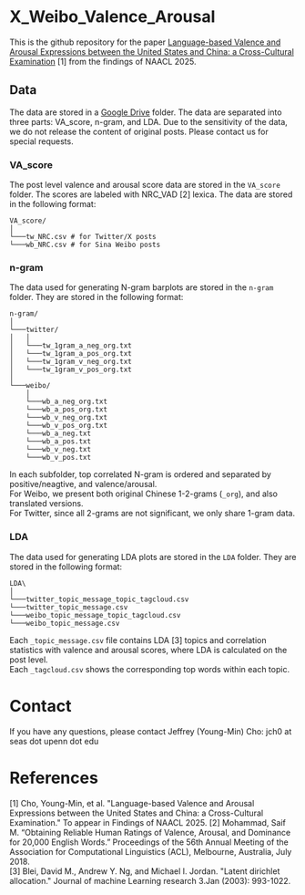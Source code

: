# X_Weibo_Valence_Arousal
This is the github repository for the paper [Language-based Valence and Arousal Expressions between the United States and China: a Cross-Cultural Examination](https://arxiv.org/pdf/2401.05254) [1] from the findings of NAACL 2025.

## Data
The data are stored in a [Google Drive](https://drive.google.com/drive/folders/1snwfk8QG6W2MaCnnb_MItlljInfCaJw5?usp=sharing) folder. The data are separated into three parts: VA_score, n-gram, and LDA. Due to the sensitivity of the data, we do not release the content of original posts. Please contact us for special requests. 

### VA_score
The post level valence and arousal score data are stored in the `VA_score` folder. The scores are labeled with NRC_VAD [2] lexica. The data are stored in the following format:
```
VA_score/
│
└───tw_NRC.csv # for Twitter/X posts
└───wb_NRC.csv # for Sina Weibo posts
```

### n-gram
The data used for generating N-gram barplots are stored in the `n-gram` folder. They are stored in the following format:
```
n-gram/
│
└───twitter/
│   │
│   └───tw_1gram_a_neg_org.txt
│   └───tw_1gram_a_pos_org.txt
│   └───tw_1gram_v_neg_org.txt
│   └───tw_1gram_v_pos_org.txt
│
└───weibo/
    │
    └───wb_a_neg_org.txt
    └───wb_a_pos_org.txt
    └───wb_v_neg_org.txt
    └───wb_v_pos_org.txt
    └───wb_a_neg.txt
    └───wb_a_pos.txt
    └───wb_v_neg.txt
    └───wb_v_pos.txt
```

  In each subfolder, top correlated N-gram is ordered and separated by positive/neagtive, and valence/arousal.  
  For Weibo, we present both original Chinese 1-2-grams (`_org`), and also translated versions.  
  For Twitter, since all 2-grams are not significant, we only share 1-gram data.  

### LDA
The data used for generating LDA plots are stored in the `LDA` folder. They are stored in the following format:
```
LDA\
│
└───twitter_topic_message_topic_tagcloud.csv
└───twitter_topic_message.csv
└───weibo_topic_message_topic_tagcloud.csv
└───weibo_topic_message.csv
```

  Each `_topic_message.csv` file contains LDA [3] topics and correlation statistics with valence and arousal scores, where LDA is calculated on the post level.   
  Each `_tagcloud.csv` shows the corresponding top words within each topic.  

# Contact
If you have any questions, please contact Jeffrey (Young-Min) Cho: jch0 at seas dot upenn dot edu

# References
[1] Cho, Young-Min, et al. "Language-based Valence and Arousal Expressions between the United States and China: a Cross-Cultural Examination." To appear in Findings of NAACL 2025.
[2] Mohammad, Saif M. “Obtaining Reliable Human Ratings of Valence, Arousal, and Dominance for 20,000 English Words.” Proceedings of the 56th Annual Meeting of the Association for Computational Linguistics (ACL), Melbourne, Australia, July 2018.  
[3] Blei, David M., Andrew Y. Ng, and Michael I. Jordan. "Latent dirichlet allocation." Journal of machine Learning research 3.Jan (2003): 993-1022.  